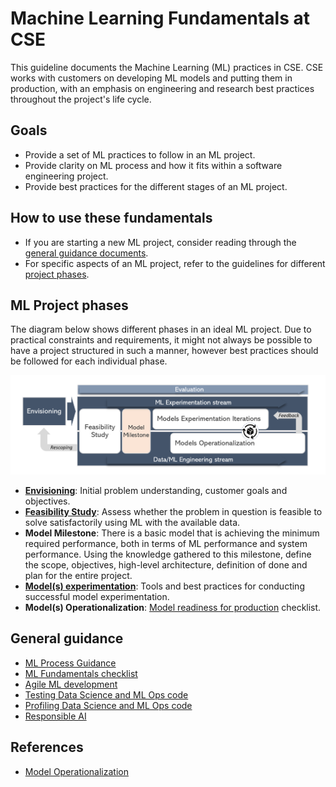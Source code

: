 # Machine Learning Fundamentals at CSE

This guideline documents the Machine Learning (ML) practices in CSE. CSE works with customers on developing ML models and putting them in production, with an emphasis on engineering and research best practices throughout the project's life cycle.

## Goals

* Provide a set of ML practices to follow in an ML project.
* Provide clarity on ML process and how it fits within a software engineering project.
* Provide best practices for the different stages of an ML project.

## How to use these fundamentals

* If you are starting a new ML project, consider reading through the [general guidance documents](#general-guidance).
* For specific aspects of an ML project, refer to the guidelines for different [project phases](#ml-project-phases).

## ML Project phases

The diagram below shows different phases in an ideal ML project. Due to practical constraints and requirements, it might not always be possible to have a project structured in such a manner, however best practices should be followed for each individual phase.

![Project flow](images/flow.png)

* **[Envisioning](ml-problem-formulation-envisioning.md)**: Initial problem understanding, customer goals and objectives.
* **[Feasibility Study](ml-feasibility-study.md)**: Assess whether the problem in question is feasible to solve satisfactorily using ML with the available data.
* **Model Milestone**: There is a basic model that is achieving the minimum required performance, both in terms of ML performance and system performance. Using the knowledge gathered to this milestone, define the scope, objectives, high-level architecture, definition of done and plan for the entire project.
* **[Model(s) experimentation](ml-experimentation.md)**: Tools and best practices for conducting successful model experimentation.
* **Model(s) Operationalization**: [Model readiness for production](ml-model-checklist.md) checklist.

## General guidance

* [ML Process Guidance](ml-proposed-process.md)
* [ML Fundamentals checklist](ml-fundamentals-checklist.md)
* [Agile ML development](ml-project-management.md)
* [Testing Data Science and ML Ops code](ml-testing.md)
* [Profiling Data Science and ML Ops code](ml-profiling.md)
* [Responsible AI](responsible-ai.md)

## References

* [Model Operationalization](https://github.com/Microsoft/MLOps)
